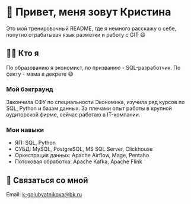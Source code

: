 # :wave: Привет, меня зовут Кристина

Это мой тренировочный README, где я немного расскажу о себе, попутно отрабатывая язык разметки и работу с GIT :smile:

## :raising_hand_woman: Кто я

По образованию я экономист, по призванию - SQL-разработчик. По факту - мама в декрете :sweat_smile:

### Мой бэкграунд

Закончила СФУ по специальности Экономика, изучила ряд курсов по SQL, Python и базам данных. За плечами опыт работы в крупной аудиторской фирме, сейчас работаю в IT-компании.

### Мои навыки

- ЯП: SQL, Python
- СУБД: MySQL, PostgreSQL, MS SQL Server, Clickhouse
- Оркестрация данных: Apache Airflow, Mage, Pentaho
- Потоковая обработка: Apache Kafka, Apache Flink

## :call_me_hand: Связаться со мной

Email: k-golubyatnikova@bk.ru